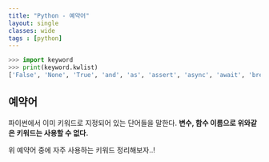 ```yaml
---
title: "Python - 예약어"
layout: single
classes: wide
tags : [python]
---
```


```python
>>> import keyword
>>> print(keyword.kwlist)
['False', 'None', 'True', 'and', 'as', 'assert', 'async', 'await', 'break', 'class', 'continue', 'def', 'del', 'elif', 'else', 'except', 'finally', 'for', 'from', 'global', 'if', 'import', 'in', 'is', 'lambda', 'nonlocal', 'not', 'or', 'pass', 'raise', 'return', 'try', 'while', 'with', 'yield']
```

## 예약어
파이썬에서 이미 키워드로 지정되어 있는 단어들을 말한다.
**변수, 함수 이름으로 위와같은 키워드는 사용할 수 없다.**

  
위 예약어 중에 자주 사용하는 키워드 정리해보자..!

